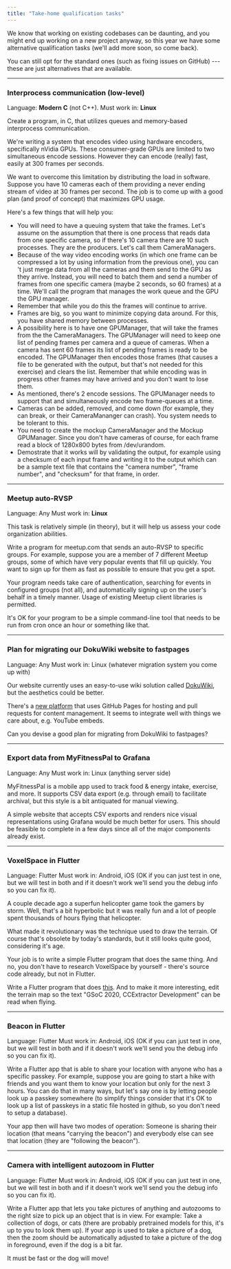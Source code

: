 ```yaml
---
title: "Take-home qualification tasks"
---
```


We know that working on existing codebases can be daunting, and you
might end up working on a new project anyway, so this year we have some
alternative qualification tasks (we'll add more soon, so come back).

You can still opt for the standard ones (such as fixing issues on
GitHub) --- these are just alternatives that are available.

---
### Interprocess communication (low-level)

Language: **Modern C** (not C++). Must work in: **Linux**

Create a program, in C, that utilizes queues and memory-based
interprocess communication.

We're writing a system that encodes video using hardware encoders,
specifically nVidia GPUs. These consumer-grade GPUs are limited to two
simultaneous encode sessions. However they can encode (really) fast,
easily at 300 frames per seconds.

We want to overcome this limitation by distributing the load in
software. Suppose you have 10 cameras each of them providing a never
ending stream of video at 30 frames per second. The job is to come up
with a good plan (and proof of concept) that maximizes GPU usage.

Here's a few things that will help you:

 * You will need to have a queuing system that take the frames. Let's assume on the assumption that there is one process that reads data from one specific camera, so if there's 10 camera there are 10 such processes. They are the producers. Let's call them CameraManagers.
 * Because of the way video encoding works (in which one frame can be compressed a lot by using information from the previous one), you can 't just merge data from all the cameras and them send to the GPU as they arrive. Instead, you will need to batch them and send a number of frames from one specific camera (maybe 2 seconds, so 60 frames) at a time. We'll call the program that manages the work queue and the GPU the GPU manager.
 * Remember that while you do this the frames will continue to arrive.
 * Frames are big, so you want to minimize copying data around. For this, you have shared memory between processes.
 * A possibility here is to have one GPUManager, that will take the frames from the the CameraManagers. The GPUManager will need to keep one list of pending frames per camera and a queue of cameras. When a camera has sent 60 frames its list of pending frames is ready to be encoded. The GPUManager then encodes those frames (that causes a file to be generated with the output, but that's not needed for this exercise) and clears the list. Remember that while encoding was in progress other frames may have arrived and you don't want to lose them.
 * As mentioned, there's 2 encode sessions. The GPUManager needs to support that and simultaneously encode two frame-queues at a time.
 * Cameras can be added, removed, and come down (for example, they can break, or their CameraMananger can crash). You system needs to be tolerant to this.
 * You need to create the mockup CameraManager and the Mockup GPUManager. Since you don't have cameras of course, for each frame read a block of 1280x800 bytes from /dev/urandom.
 * Demostrate that it works will by validating the output, for example using a checksum of each input frame and writing it to the output which can be a sample text file that contains the "camera number", "frame number", and "checksum" for that frame, in order.

---
### Meetup auto-RVSP

Language: Any Must work in: **Linux**

This task is relatively simple (in theory), but it will help us assess
your code organization abilities.

Write a program for meetup.com that sends an auto-RVSP to specific
groups. For example, suppose you are a member of 7 different Meetup
groups, some of which have very popular events that fill up quickly. You
want to sign up for them as fast as possible to ensure that you get a
spot.

Your program needs take care of authentication, searching for events in
configured groups (not all), and automatically signing up on the user's
behalf in a timely manner. Usage of existing Meetup client libraries is
permitted.

It's OK for your program to be a simple command-line tool that needs to
be run from cron once an hour or something like that.

---
### Plan for migrating our DokuWiki website to fastpages

Language: Any Must work in: Linux (whatever migration system you
come up with)

Our website currently uses an easy-to-use wiki solution called
[DokuWiki](https://www.dokuwiki.org/dokuwiki), but the
aesthetics could be better.

There's a [new platform](https://fastpages.fast.ai/) that
uses GitHub Pages for hosting and pull requests for content management.
It seems to integrate well with things we care about, e.g. YouTube
embeds.

Can you devise a good plan for migrating from DokuWiki to fastpages?

---
### Export data from MyFitnessPal to Grafana

Language: Any Must work in: Linux (anything server side)

MyFitnessPal is a mobile app used to track food & energy intake,
exercise, and more. It supports CSV data export (e.g. through email) to
facilitate archival, but this style is a bit antiquated for manual
viewing.

A simple website that accepts CSV exports and renders nice visual
representations using Grafana would be much better for users. This
should be feasible to complete in a few days since all of the major
components already exist.

---
### VoxelSpace in Flutter

Language: Flutter Must work in: Android, iOS (OK if you can just
test in one, but we will test in both and if it doesn't work we'll
send you the debug info so you can fix it).

A couple decade ago a superfun helicopter game took the gamers by storm.
Well, that's a bit hyperbolic but it was really fun and a lot of people
spent thousands of hours flying that helicopter.

What made it revolutionary was the technique used to draw the terrain.
Of course that's obsolete by today's standards, but it still looks
quite good, considering it's age.

Your job is to write a simple Flutter program that does the same thing.
And no, you don't have to research VoxelSpace by yourself - there's
source code already, but not in Flutter.

Write a Flutter program that does
[this](https://s-macke.github.io/VoxelSpace/VoxelSpace.html).
And to make it more interesting, edit the terrain map so the text "GSoC
2020, CCExtractor Development" can be read when flying.

---
### Beacon in Flutter

Language: Flutter Must work in: Android, iOS (OK if you can just
test in one, but we will test in both and if it doesn't work we'll
send you the debug info so you can fix it).

Write a Flutter app that is able to share your location with anyone who
has a specific passkey. For example, suppose you are going to start a
hike with friends and you want them to know your location but only for
the next 3 hours. You can do that in many ways, but let's say one is by
letting people look up a passkey somewhere (to simplify things consider
that it's OK to look up a list of passkeys in a static file hosted in
github, so you don't need to setup a database).

Your app then will have two modes of operation: Someone is sharing their
location (that means "carrying the beacon") and everybody else can see
that location (they are "following the beacon").

---
### Camera with intelligent autozoom in Flutter

Language: Flutter Must work in: Android, iOS (OK if you can just
test in one, but we will test in both and if it doesn't work we'll
send you the debug info so you can fix it).

Write a Flutter app that lets you take pictures of anything and
autozooms to the right size to pick up an object that is in view. For
example: Take a collection of dogs, or cats (there are probably
pretrained models for this, it's up to you to look them up). If your
app is used to take a picture of a dog, then the zoom should be
automatically adjusted to take a picture of the dog in foreground, even
if the dog is a bit far.

It must be fast or the dog will move!
